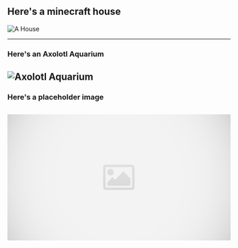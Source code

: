 ## Here's a minecraft house
![A House](../../public/images/tempphoto.png)
___
### Here's an Axolotl Aquarium
![Axolotl Aquarium](../../public/images/announcements/axolotlaquarium.png)
---
### Here's a placeholder image
![Placeholder](../../public/images/placeholder.jpg)
---